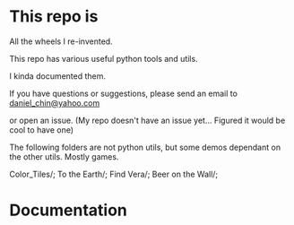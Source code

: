 # This repo is
All the wheels I re-invented. 

This repo has various useful python tools and utils. 

I kinda documented them. 

If you have questions or suggestions, please send an email to daniel_chin@yahoo.com

or open an issue. 
(My repo doesn't have an issue yet... Figured it would be cool to have one)

The following folders are not python utils, but some demos dependant on the other utils. 
Mostly games. 

Color_Tiles/;
To the Earth/;
Find Vera/;
Beer on the Wall/;

# Documentation
